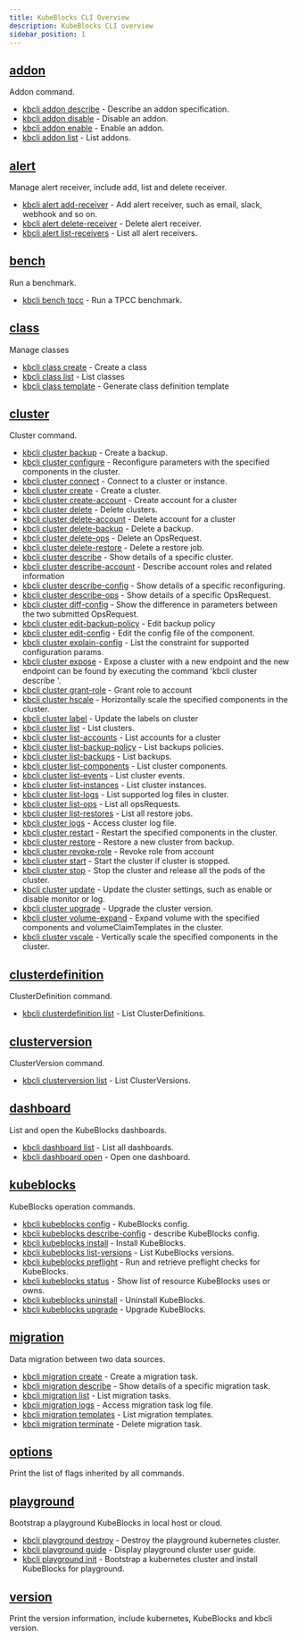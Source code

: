 ```yaml
---
title: KubeBlocks CLI Overview
description: KubeBlocks CLI overview
sidebar_position: 1
---
```


## [addon](kbcli_addon.md)

Addon command.

* [kbcli addon describe](kbcli_addon_describe.md)	 - Describe an addon specification.
* [kbcli addon disable](kbcli_addon_disable.md)	 - Disable an addon.
* [kbcli addon enable](kbcli_addon_enable.md)	 - Enable an addon.
* [kbcli addon list](kbcli_addon_list.md)	 - List addons.


## [alert](kbcli_alert.md)

Manage alert receiver, include add, list and delete receiver.

* [kbcli alert add-receiver](kbcli_alert_add-receiver.md)	 - Add alert receiver, such as email, slack, webhook and so on.
* [kbcli alert delete-receiver](kbcli_alert_delete-receiver.md)	 - Delete alert receiver.
* [kbcli alert list-receivers](kbcli_alert_list-receivers.md)	 - List all alert receivers.


## [bench](kbcli_bench.md)

Run a benchmark.

* [kbcli bench tpcc](kbcli_bench_tpcc.md)	 - Run a TPCC benchmark.


## [class](kbcli_class.md)

Manage classes

* [kbcli class create](kbcli_class_create.md)	 - Create a class
* [kbcli class list](kbcli_class_list.md)	 - List classes
* [kbcli class template](kbcli_class_template.md)	 - Generate class definition template


## [cluster](kbcli_cluster.md)

Cluster command.

* [kbcli cluster backup](kbcli_cluster_backup.md)	 - Create a backup.
* [kbcli cluster configure](kbcli_cluster_configure.md)	 - Reconfigure parameters with the specified components in the cluster.
* [kbcli cluster connect](kbcli_cluster_connect.md)	 - Connect to a cluster or instance.
* [kbcli cluster create](kbcli_cluster_create.md)	 - Create a cluster.
* [kbcli cluster create-account](kbcli_cluster_create-account.md)	 - Create account for a cluster
* [kbcli cluster delete](kbcli_cluster_delete.md)	 - Delete clusters.
* [kbcli cluster delete-account](kbcli_cluster_delete-account.md)	 - Delete account for a cluster
* [kbcli cluster delete-backup](kbcli_cluster_delete-backup.md)	 - Delete a backup.
* [kbcli cluster delete-ops](kbcli_cluster_delete-ops.md)	 - Delete an OpsRequest.
* [kbcli cluster delete-restore](kbcli_cluster_delete-restore.md)	 - Delete a restore job.
* [kbcli cluster describe](kbcli_cluster_describe.md)	 - Show details of a specific cluster.
* [kbcli cluster describe-account](kbcli_cluster_describe-account.md)	 - Describe account roles and related information
* [kbcli cluster describe-config](kbcli_cluster_describe-config.md)	 - Show details of a specific reconfiguring.
* [kbcli cluster describe-ops](kbcli_cluster_describe-ops.md)	 - Show details of a specific OpsRequest.
* [kbcli cluster diff-config](kbcli_cluster_diff-config.md)	 - Show the difference in parameters between the two submitted OpsRequest.
* [kbcli cluster edit-backup-policy](kbcli_cluster_edit-backup-policy.md)	 - Edit backup policy
* [kbcli cluster edit-config](kbcli_cluster_edit-config.md)	 - Edit the config file of the component.
* [kbcli cluster explain-config](kbcli_cluster_explain-config.md)	 - List the constraint for supported configuration params.
* [kbcli cluster expose](kbcli_cluster_expose.md)	 - Expose a cluster with a new endpoint and the new endpoint can be found by executing the command 'kbcli cluster describe <cluster-name>'.
* [kbcli cluster grant-role](kbcli_cluster_grant-role.md)	 - Grant role to account
* [kbcli cluster hscale](kbcli_cluster_hscale.md)	 - Horizontally scale the specified components in the cluster.
* [kbcli cluster label](kbcli_cluster_label.md)	 - Update the labels on cluster
* [kbcli cluster list](kbcli_cluster_list.md)	 - List clusters.
* [kbcli cluster list-accounts](kbcli_cluster_list-accounts.md)	 - List accounts for a cluster
* [kbcli cluster list-backup-policy](kbcli_cluster_list-backup-policy.md)	 - List backups policies.
* [kbcli cluster list-backups](kbcli_cluster_list-backups.md)	 - List backups.
* [kbcli cluster list-components](kbcli_cluster_list-components.md)	 - List cluster components.
* [kbcli cluster list-events](kbcli_cluster_list-events.md)	 - List cluster events.
* [kbcli cluster list-instances](kbcli_cluster_list-instances.md)	 - List cluster instances.
* [kbcli cluster list-logs](kbcli_cluster_list-logs.md)	 - List supported log files in cluster.
* [kbcli cluster list-ops](kbcli_cluster_list-ops.md)	 - List all opsRequests.
* [kbcli cluster list-restores](kbcli_cluster_list-restores.md)	 - List all restore jobs.
* [kbcli cluster logs](kbcli_cluster_logs.md)	 - Access cluster log file.
* [kbcli cluster restart](kbcli_cluster_restart.md)	 - Restart the specified components in the cluster.
* [kbcli cluster restore](kbcli_cluster_restore.md)	 - Restore a new cluster from backup.
* [kbcli cluster revoke-role](kbcli_cluster_revoke-role.md)	 - Revoke role from account
* [kbcli cluster start](kbcli_cluster_start.md)	 - Start the cluster if cluster is stopped.
* [kbcli cluster stop](kbcli_cluster_stop.md)	 - Stop the cluster and release all the pods of the cluster.
* [kbcli cluster update](kbcli_cluster_update.md)	 - Update the cluster settings, such as enable or disable monitor or log.
* [kbcli cluster upgrade](kbcli_cluster_upgrade.md)	 - Upgrade the cluster version.
* [kbcli cluster volume-expand](kbcli_cluster_volume-expand.md)	 - Expand volume with the specified components and volumeClaimTemplates in the cluster.
* [kbcli cluster vscale](kbcli_cluster_vscale.md)	 - Vertically scale the specified components in the cluster.


## [clusterdefinition](kbcli_clusterdefinition.md)

ClusterDefinition command.

* [kbcli clusterdefinition list](kbcli_clusterdefinition_list.md)	 - List ClusterDefinitions.


## [clusterversion](kbcli_clusterversion.md)

ClusterVersion command.

* [kbcli clusterversion list](kbcli_clusterversion_list.md)	 - List ClusterVersions.


## [dashboard](kbcli_dashboard.md)

List and open the KubeBlocks dashboards.

* [kbcli dashboard list](kbcli_dashboard_list.md)	 - List all dashboards.
* [kbcli dashboard open](kbcli_dashboard_open.md)	 - Open one dashboard.


## [kubeblocks](kbcli_kubeblocks.md)

KubeBlocks operation commands.

* [kbcli kubeblocks config](kbcli_kubeblocks_config.md)	 - KubeBlocks config.
* [kbcli kubeblocks describe-config](kbcli_kubeblocks_describe-config.md)	 - describe KubeBlocks config.
* [kbcli kubeblocks install](kbcli_kubeblocks_install.md)	 - Install KubeBlocks.
* [kbcli kubeblocks list-versions](kbcli_kubeblocks_list-versions.md)	 - List KubeBlocks versions.
* [kbcli kubeblocks preflight](kbcli_kubeblocks_preflight.md)	 - Run and retrieve preflight checks for KubeBlocks.
* [kbcli kubeblocks status](kbcli_kubeblocks_status.md)	 - Show list of resource KubeBlocks uses or owns.
* [kbcli kubeblocks uninstall](kbcli_kubeblocks_uninstall.md)	 - Uninstall KubeBlocks.
* [kbcli kubeblocks upgrade](kbcli_kubeblocks_upgrade.md)	 - Upgrade KubeBlocks.


## [migration](kbcli_migration.md)

Data migration between two data sources.

* [kbcli migration create](kbcli_migration_create.md)	 - Create a migration task.
* [kbcli migration describe](kbcli_migration_describe.md)	 - Show details of a specific migration task.
* [kbcli migration list](kbcli_migration_list.md)	 - List migration tasks.
* [kbcli migration logs](kbcli_migration_logs.md)	 - Access migration task log file.
* [kbcli migration templates](kbcli_migration_templates.md)	 - List migration templates.
* [kbcli migration terminate](kbcli_migration_terminate.md)	 - Delete migration task.


## [options](kbcli_options.md)

Print the list of flags inherited by all commands.



## [playground](kbcli_playground.md)

Bootstrap a playground KubeBlocks in local host or cloud.

* [kbcli playground destroy](kbcli_playground_destroy.md)	 - Destroy the playground kubernetes cluster.
* [kbcli playground guide](kbcli_playground_guide.md)	 - Display playground cluster user guide.
* [kbcli playground init](kbcli_playground_init.md)	 - Bootstrap a kubernetes cluster and install KubeBlocks for playground.


## [version](kbcli_version.md)

Print the version information, include kubernetes, KubeBlocks and kbcli version.



